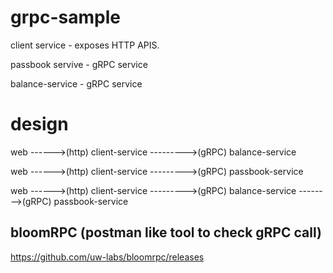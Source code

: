 # grpc-sample

client service - exposes HTTP APIS.

passbook servive - gRPC service

balance-service - gRPC service



# design

web ------>(http) client-service --------->(gRPC) balance-service

web ------>(http) client-service --------->(gRPC) passbook-service

web ------>(http) client-service --------->(gRPC) balance-service -------->(gRPC) passbook-service

## bloomRPC (postman like tool to check gRPC call)
https://github.com/uw-labs/bloomrpc/releases
